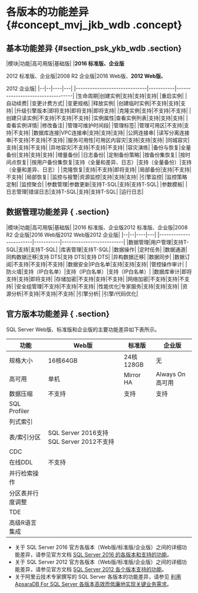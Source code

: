 # 各版本的功能差异 {#concept_mvj_jkb_wdb .concept}

## 基本功能差异 {#section_psk_ykb_wdb .section}

|模块|功能|高可用版|基础版|
|**2016 标准版、企业版**

2012 标准版、企业版|2008 R2 企业版|2016 Web版、**2012 Web版、**

2012 企业版|
|--|--|----|---|
|------------------------------|-----------|----------------------------------|
|生命周期|创建实例|支持|支持|支持|
|重启实例|
|自动续费|
|变更计费方式|
|变更规格|
|释放实例|
|创建临时实例|不支持|支持|支持|
|升级引擎版本|即将支持|即将支持|即将支持|
|克隆实例|支持|不支持|不支持|
|创建只读实例|不支持|不支持|不支持|
|实例属性|查看实例列表|支持|支持|支持|
|查看实例详情|
|修改备注|
|管理可维护时间段|
|管理标签|
|管理可用区|不支持|支持|不支持|
|数据库连接|VPC连接串|支持|支持|支持|
|公网连接串|
|读写分离连接串|不支持|不支持|不支持|
|服务可用性|可用区内容灾|支持|支持|支持|
|同城容灾|支持|支持|不支持|
|异地容灾|不支持|不支持|不支持|
|容灾演练|
|备份与恢复|全量备份|支持|支持|支持|
|增量备份|
|日志备份|
|定制备份策略|
|按备份集恢复|
|按时间点恢复|
|按用户备份集恢复|支持（全量和差异、日志）|支持（全量备份）|支持（全量和差异、日志）|
|克隆恢复|支持|不支持|即将支持|
|局部备份|支持|不支持|不支持|
|局部恢复|
|监控与报警|资源监控|支持|支持|支持|
|引擎监控|
|监控策略定制|
|监控聚合|
|参数管理|参数更新|支持T-SQL|支持|支持T-SQL|
|参数模板|
|日志管理|错误日志|支持T-SQL|支持|支持T-SQL|
|运行日志|

## 数据管理功能差异 { .section}

|模块|功能|高可用版|基础版|
|2016 标准版、企业版2012 标准版、企业版|2008 R2 企业版|2016 Web版2012 Web版2012 企业版|
|--|--|----|---|
|------------------------|-----------|--------------------------|
|数据管理|用户管理|支持T-SQL|支持|支持T-SQL|
|库表管理|支持T-SQL|
|数据操作|
|定时任务|
|数据通道|同构数据迁移|支持 DTS|支持 DTS|支持 DTS|
|异构数据迁移|
|数据同步|
|数据订阅|不支持|不支持|不支持|
|数据安全|IP白名单|支持|支持|支持|
|管控操作审计|
|防火墙|支持（IP白名单）|支持（IP白名单）|支持（IP白名单）|
|数据库审计|即将支持|支持|即将支持|
|存储加密|不支持|支持|不支持|
|网络加密|不支持|支持|不支持|
|安全组管理|不支持|不支持|不支持|
|性能优化|专家服务|支持|支持|支持|
|资源分析|不支持|不支持|不支持|
|引擎分析|
|引擎/代码优化|

## 官方版本功能差异 { .section}

SQL Server Web版、标准版和企业版的主要功能差异如下表所示。

|功能|Web版|标准版|企业版|
|--|----|---|---|
|规格大小|16核64GB|24核128GB|无|
|高可用|单机|Mirror HA|Always On高可用|
|数据压缩|不支持|支持|支持|
|SQL Profiler|
|列式索引|
|表/索引分区|SQL Server 2016支持SQL Server 2012不支持|
|CDC|
|在线DDL|不支持|
|并行检索操作|
|分区表并行度调整|
|TDE|
|高级R语言集成|

-   关于 SQL Server 2016 官方各版本（Web版/标准版/企业版）之间的详细功能差异，请参见官方文档 [SQL Server 2016 的各版本和支持的功能](https://docs.microsoft.com/zh-cn/sql/sql-server/editions-and-components-of-sql-server-2016)。
-   关于 SQL Server 2012 官方各版本（Web版/标准版/企业版）之间的详细功能差异，请参见官方文档 [SQL Server 2012 各个版本支持的功能](http://t.cn/Rp9hzkU)。
-   关于阿里云技术专家撰写的 SQL Server 各版本的功能差异，请参见 [利用 ApsaraDB For SQL Server 各版本高效而低廉地实现关键业务需求](https://yq.aliyun.com/articles/179065?spm=5176.8091938.0.0.of3rWo)。

